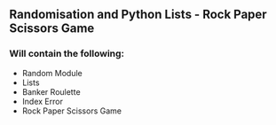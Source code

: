 ## Randomisation and Python Lists - Rock Paper Scissors Game
### Will contain the following:
- Random Module
- Lists
- Banker Roulette
- Index Error
- Rock Paper Scissors Game
